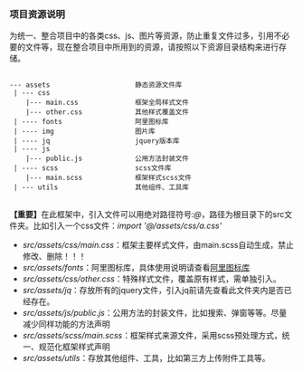 ### 项目资源说明

<p>为统一、整合项目中的各类css、js、图片等资源，防止重复文件过多，引用不必要的文件等，现在整合项目中所用到的资源，请按照以下资源目录结构来进行存储。</p>

<pre>
<code>
--- assets                     静态资源文件库               
 | --- css               
    |--- main.css              框架全局样式文件
    |--- other.css             其他样式覆盖文件
 | ---- fonts                  阿里图标库
 | ---- img                    图片库
 | ---- jq                     jquery版本库
 | ---- js  
    |--- public.js             公用方法封装文件
 | ---- scss                   scss文件库
    |--- main.scss             框架样式scss文件
 | --- utils                   其他组件、工具库
</code>
</pre>

<p><strong>【重要】</strong>在此框架中，引入文件可以用绝对路径符号:<em>@</em>，路径为根目录下的src文件夹。比如引入一个css文件：<em>import '@/assets/css/a.css'</em></p>


* <em>src/assets/css/main.css</em>：框架主要样式文件，由main.scss自动生成，禁止修改、删除！！！
* <em>src/assets/fonts</em>：阿里图标库，具体使用说明请查看[阿里图标库](icon.md)
* <em>src/assets/css/other.css</em>：特殊样式文件，覆盖原有样式，需单独引入。
* <em>src/assets/jq</em>：存放所有的jquery文件，引入jq前请先查看此文件夹内是否已经存在。
* <em>src/assets/js/public.js</em>：公用方法的封装文件，比如搜索、弹窗等等。尽量减少同样功能的方法声明
* <em>src/assets/scss/main.scss</em>：框架样式来源文件，采用scss预处理方式，统一、规范化框架样式声明
* <em>src/assets/utils</em>：存放其他组件、工具，比如第三方上传附件工具等。